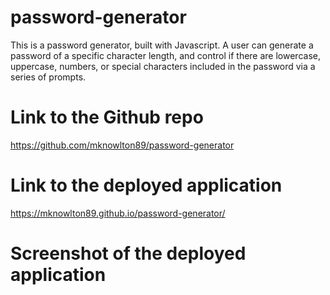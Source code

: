 # password-generator
This is a password generator, built with Javascript. A user can generate a password of a specific character length, and control if there are lowercase, uppercase, numbers, or special characters included in the password via a series of prompts.

# Link to the Github repo
https://github.com/mknowlton89/password-generator
# Link to the deployed application
https://mknowlton89.github.io/password-generator/

# Screenshot of the deployed application

